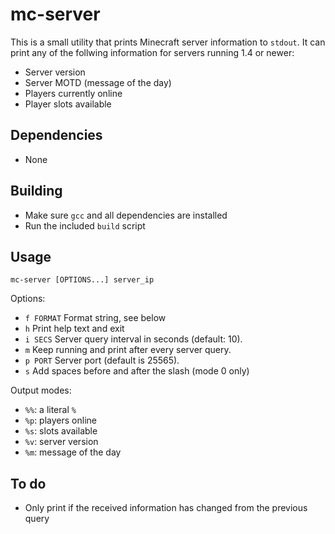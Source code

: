 # mc-server 

This is a small utility that prints Minecraft server information to `stdout`.
It can print any of the follwing information for servers running 1.4 or newer:

- Server version
- Server MOTD (message of the day)
- Players currently online
- Player slots available

## Dependencies

- None

## Building

- Make sure `gcc` and all dependencies are installed
- Run the included `build` script

## Usage

    mc-server [OPTIONS...] server_ip

Options:

- `f FORMAT` Format string, see below
- `h` Print help text and exit
- `i SECS` Server query interval in seconds (default: 10).
- `m` Keep running and print after every server query.
- `p PORT` Server port (default is 25565).
- `s` Add spaces before and after the slash (mode 0 only)

Output modes:

- `%%`: a literal `%`
- `%p`: players online
- `%s`: slots available
- `%v`: server version
- `%m`: message of the day

## To do 

- Only print if the received information has changed from the previous query
